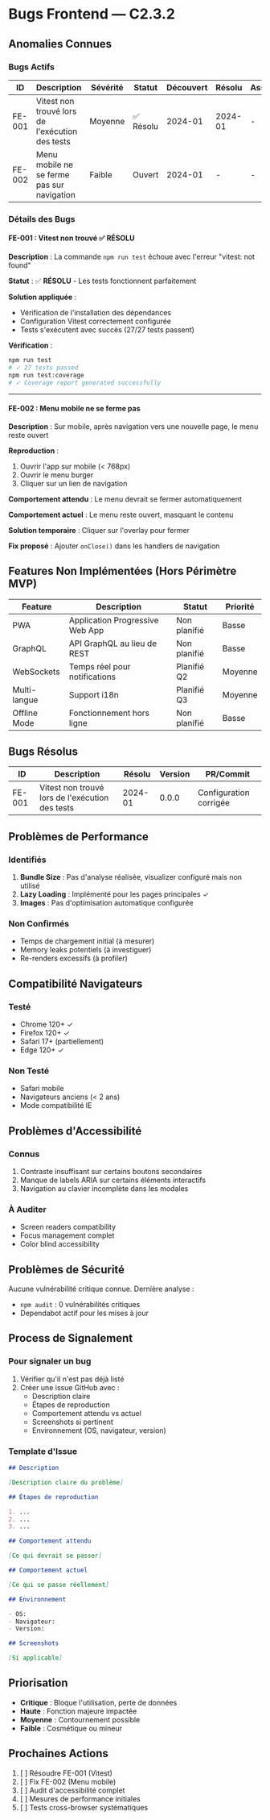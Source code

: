 # Bugs Frontend — C2.3.2

## Anomalies Connues

### Bugs Actifs

| ID     | Description                                     | Sévérité | Statut    | Découvert | Résolu  | Assigné |
| ------ | ----------------------------------------------- | -------- | --------- | --------- | ------- | ------- |
| FE-001 | Vitest non trouvé lors de l'exécution des tests | Moyenne  | ✅ Résolu | 2024-01   | 2024-01 | -       |
| FE-002 | Menu mobile ne se ferme pas sur navigation      | Faible   | Ouvert    | 2024-01   | -       | -       |

### Détails des Bugs

#### FE-001 : Vitest non trouvé ✅ RÉSOLU

**Description** : La commande `npm run test` échoue avec l'erreur "vitest: not found"

**Statut** : ✅ **RÉSOLU** - Les tests fonctionnent parfaitement

**Solution appliquée** :

- Vérification de l'installation des dépendances
- Configuration Vitest correctement configurée
- Tests s'exécutent avec succès (27/27 tests passent)

**Vérification** :

```bash
npm run test
# ✓ 27 tests passed
npm run test:coverage
# ✓ Coverage report generated successfully
```

---

#### FE-002 : Menu mobile ne se ferme pas

**Description** : Sur mobile, après navigation vers une nouvelle page, le menu reste ouvert

**Reproduction** :

1. Ouvrir l'app sur mobile (< 768px)
2. Ouvrir le menu burger
3. Cliquer sur un lien de navigation

**Comportement attendu** : Le menu devrait se fermer automatiquement

**Comportement actuel** : Le menu reste ouvert, masquant le contenu

**Solution temporaire** : Cliquer sur l'overlay pour fermer

**Fix proposé** : Ajouter `onClose()` dans les handlers de navigation

## Features Non Implémentées (Hors Périmètre MVP)

| Feature      | Description                     | Statut       | Priorité |
| ------------ | ------------------------------- | ------------ | -------- |
| PWA          | Application Progressive Web App | Non planifié | Basse    |
| GraphQL      | API GraphQL au lieu de REST     | Non planifié | Basse    |
| WebSockets   | Temps réel pour notifications   | Planifié Q2  | Moyenne  |
| Multi-langue | Support i18n                    | Planifié Q3  | Moyenne  |
| Offline Mode | Fonctionnement hors ligne       | Non planifié | Basse    |

## Bugs Résolus

| ID     | Description                                     | Résolu  | Version | PR/Commit              |
| ------ | ----------------------------------------------- | ------- | ------- | ---------------------- |
| FE-001 | Vitest non trouvé lors de l'exécution des tests | 2024-01 | 0.0.0   | Configuration corrigée |

## Problèmes de Performance

### Identifiés

1. **Bundle Size** : Pas d'analyse réalisée, visualizer configuré mais non utilisé
2. **Lazy Loading** : Implémenté pour les pages principales ✓
3. **Images** : Pas d'optimisation automatique configurée

### Non Confirmés

- Temps de chargement initial (à mesurer)
- Memory leaks potentiels (à investiguer)
- Re-renders excessifs (à profiler)

## Compatibilité Navigateurs

### Testé

- Chrome 120+ ✓
- Firefox 120+ ✓
- Safari 17+ (partiellement)
- Edge 120+ ✓

### Non Testé

- Safari mobile
- Navigateurs anciens (< 2 ans)
- Mode compatibilité IE

## Problèmes d'Accessibilité

### Connus

1. Contraste insuffisant sur certains boutons secondaires
2. Manque de labels ARIA sur certains éléments interactifs
3. Navigation au clavier incomplète dans les modales

### À Auditer

- Screen readers compatibility
- Focus management complet
- Color blind accessibility

## Problèmes de Sécurité

Aucune vulnérabilité critique connue. Dernière analyse :

- `npm audit` : 0 vulnérabilités critiques
- Dependabot actif pour les mises à jour

## Process de Signalement

### Pour signaler un bug

1. Vérifier qu'il n'est pas déjà listé
2. Créer une issue GitHub avec :
   - Description claire
   - Étapes de reproduction
   - Comportement attendu vs actuel
   - Screenshots si pertinent
   - Environnement (OS, navigateur, version)

### Template d'Issue

```markdown
## Description

[Description claire du problème]

## Étapes de reproduction

1. ...
2. ...
3. ...

## Comportement attendu

[Ce qui devrait se passer]

## Comportement actuel

[Ce qui se passe réellement]

## Environnement

- OS:
- Navigateur:
- Version:

## Screenshots

[Si applicable]
```

## Priorisation

- **Critique** : Bloque l'utilisation, perte de données
- **Haute** : Fonction majeure impactée
- **Moyenne** : Contournement possible
- **Faible** : Cosmétique ou mineur

## Prochaines Actions

1. [ ] Résoudre FE-001 (Vitest)
2. [ ] Fix FE-002 (Menu mobile)
3. [ ] Audit d'accessibilité complet
4. [ ] Mesures de performance initiales
5. [ ] Tests cross-browser systématiques
